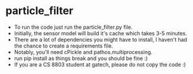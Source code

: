 # particle_filter
* To run the code just run the particle_filter.py file.
* Initially, the sensor model will build it's cache which takes 3-5 minutes.
* There are a lot of dependencies you might have to install, I haven't had the chance to create a requirements file.
* Notably, you'll need cPickle and pathos.multiprocessing.
* run pip install as things break and you should be fine :)
* If you are a CS 8803 student at gatech, please do not copy the code :)
